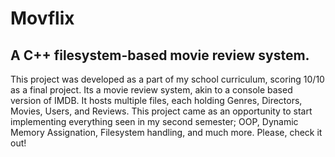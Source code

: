 # Movflix
## A C++ filesystem-based movie review system.
This project was developed as a part of my school curriculum, scoring 10/10 as a final project.
Its a movie review system, akin to a console based version of IMDB.
It hosts multiple files, each holding Genres, Directors, Movies, Users, and Reviews. 
This project came as an opportunity to start implementing everything seen in my second semester; OOP, Dynamic Memory Assignation, Filesystem handling, and much more. 
Please, check it out!
